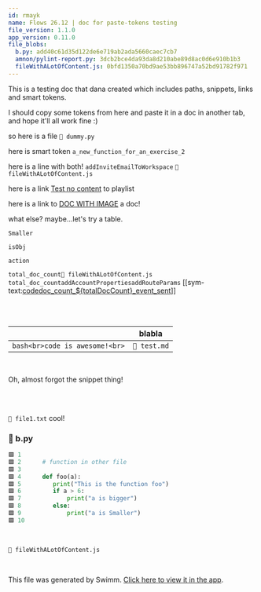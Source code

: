 ```yaml
---
id: rmayk
name: Flows 26.12 | doc for paste-tokens testing
file_version: 1.1.0
app_version: 0.11.0
file_blobs:
  b.py: add40c61d35d122de6e719ab2ada5660caec7cb7
  amnon/pylint-report.py: 3dcb2bce4da93da8d210abe89d8ac0d6e910b1b3
  fileWithALotOfContent.js: 0bfd1350a70bd9ae53bb896747a52bd91782f971
---
```


This is a testing doc that dana created which includes paths, snippets, links and smart tokens.

I should copy some tokens from here and paste it in a doc in another tab, and hope it'll all work fine :)

so here is a file `📄 dummy.py`

here is smart token `a_new_function_for_an_exercise_2`<swm-token data-swm-token=":amnon/pylint-report.py:41:2:2:`def a_new_function_for_an_exercise_2():`"/>

here is a line with both! `addInviteEmailToWorkspace`<swm-token data-swm-token=":fileWithALotOfContent.js:4599:1:1:`        addInviteEmailToWorkspace({ commit, state }, args) {`"/> `📄 fileWithALotOfContent.js`

here is a link [Test no content](test-no-content.2el3s.pl.sw.md) to playlist

here is a link to [DOC WITH IMAGE](doc-with-image.15m6g.sw.md) a doc!

what else? maybe...let's try a table.

`Smaller`<swm-token data-swm-token=":b.py:9:8:8:`		print(&quot;a is Smaller&quot;)`"/>

`isObj`<swm-token data-swm-token=":fileWithALotOfContent.js:108:3:3:`    const isObj = typeof obj === &#39;object&#39;;`"/>

`action`<swm-token data-swm-token=":fileWithALotOfContent.js:2203:7:7:`                this.logUpdateHunkChanges({ action: &#39;acceptAutosynced&#39; });`"/>

`total_doc_count`<swm-token data-swm-token=":fileWithALotOfContent.js:724:6:6:`                    .update({ total_doc_count: admin.firestore.FieldValue.increment(1) });`"/>`📄 fileWithALotOfContent.js` `total_doc_count`<swm-token data-swm-token=":fileWithALotOfContent.js:724:6:6:`                    .update({ total_doc_count: admin.firestore.FieldValue.increment(1) });`"/>`addAccountProperties`<swm-token data-swm-token=":fileWithALotOfContent.js:77:4:4:`export const addAccountProperties = trackingFunctions.addAccountProperties;`"/>`addRouteParams`<swm-token data-swm-token=":fileWithALotOfContent.js:2110:18:18:`            this.analytics.track(productEvents.TABLE_ADDED, {}, { addRouteParams: true });`"/> \[\[sym-text:[codedoc\_count\_${totalDocCount}\_event\_sent](cc5d5e51-cdea-46fd-b74f-0e579c0ce512)\]\]

<br/>

<br/>

|<br/>                             |blabla      |
|----------------------------------|------------|
|```bash<br>code is awesome!<br>```|`📄 test.md`|

<br/>

Oh, almost forgot the snippet thing!

<br/>

<br/>

`📄 file1.txt` cool!
<!-- NOTE-swimm-snippet: the lines below link your snippet to Swimm -->
### 📄 b.py
```python
🟩 1      
🟩 2      # function in other file
🟩 3      
🟩 4      def foo(a):
🟩 5      	print("This is the function foo")
🟩 6      	if a > 6:
🟩 7      		print("a is bigger")
🟩 8      	else:
🟩 9      		print("a is Smaller")
🟩 10     
```

<br/>

`📄 fileWithALotOfContent.js`

<br/>

This file was generated by Swimm. [Click here to view it in the app](https://swimm-web-app.web.app/repos/Z2l0aHViJTNBJTNBdGVzdC1naXRodWItYXBwJTNBJTNBc3dpbW1pbw==/docs/rmayk).